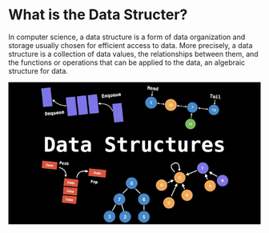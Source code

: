 # What is the Data Structer? 
In computer science, a data structure is a form of data organization and storage usually chosen for efficient access to data. More precisely, a data structure is a collection of data values, the relationships between them, and the functions or operations that can be applied to the data, an algebraic structure for data.

![Image Link](https://github.com/mustafaaozk/Data-Structures/blob/main/datastructures.jpg)
